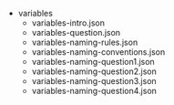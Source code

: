 - variables
	- variables-intro.json	
	- variables-question.json	
	- variables-naming-rules.json	
	- variables-naming-conventions.json	
	- variables-naming-question1.json	
	- variables-naming-question2.json	
	- variables-naming-question3.json	
	- variables-naming-question4.json	
